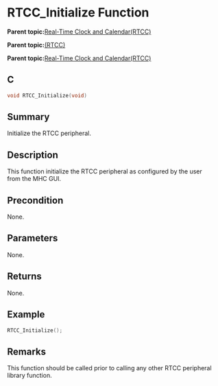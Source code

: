 # RTCC\_Initialize Function

**Parent topic:**[Real-Time Clock and Calendar\(RTCC\)](GUID-B5E44A99-95D2-4582-B651-D06671D5F8D8.md)

**Parent topic:**[\(RTCC\)](GUID-2CD86BA1-3631-4EAD-91D1-C1C3C26A895C.md)

**Parent topic:**[Real-Time Clock and Calendar\(RTCC\)](GUID-A833F419-C31F-45F9-A851-9E23B8B6854A.md)

## C

```c
void RTCC_Initialize(void)
```

## Summary

Initialize the RTCC peripheral.

## Description

This function initialize the RTCC peripheral as configured by the user<br />from the MHC GUI.

## Precondition

None.

## Parameters

None.

## Returns

None.

## Example

```c
RTCC_Initialize();
```

## Remarks

This function should be called prior to calling any other RTCC peripheral library function.


